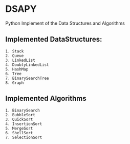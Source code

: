 # DSAPY

Python Implement of the Data Structures and Algorithms

## Implemented DataStructures:
    1. Stack
    2. Queue
    3. LinkedList
    4. DoublyLinkedList
    5. HashMap
    6. Tree
    7. BinarySearchTree
    8. Graph

## Implemented Algorithms
    1. BinarySearch
    2. BubbleSort
    3. QuickSort
    4. InsertionSort
    5. MergeSort
    6. ShellSort
    7. SelectionSort
